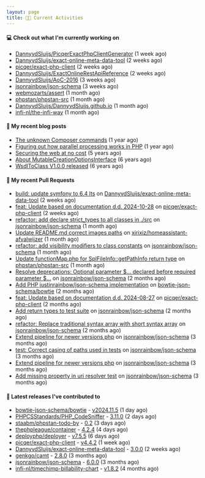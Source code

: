 ```yaml
---
layout: page
title: 👨‍💻 Current Activities
---
```


#### 💻 Check out what I'm currently working on

- [DannyvdSluijs/PicqerExactPhpClientGenerator](https://github.com/DannyvdSluijs/PicqerExactPhpClientGenerator) (1 week ago)
- [DannyvdSluijs/exact-online-meta-data-tool](https://github.com/DannyvdSluijs/exact-online-meta-data-tool) (2 weeks ago)
- [picqer/exact-php-client](https://github.com/picqer/exact-php-client) (2 weeks ago)
- [DannyvdSluijs/ExactOnlineRestApiReference](https://github.com/DannyvdSluijs/ExactOnlineRestApiReference) (2 weeks ago)
- [DannyvdSluijs/AoC-2016](https://github.com/DannyvdSluijs/AoC-2016) (3 weeks ago)
- [jsonrainbow/json-schema](https://github.com/jsonrainbow/json-schema) (3 weeks ago)
- [webmozarts/assert](https://github.com/webmozarts/assert) (1 month ago)
- [phpstan/phpstan-src](https://github.com/phpstan/phpstan-src) (1 month ago)
- [DannyvdSluijs/DannyvdSluijs.github.io](https://github.com/DannyvdSluijs/DannyvdSluijs.github.io) (1 month ago)
- [infi-nl/the-infi-way](https://github.com/infi-nl/the-infi-way) (1 month ago)


#### 📜 My recent blog posts

- [The unknown Composer commands](/2023/08/25/the-unknown-composer-commands.html) (1 year ago)
- [Figuring out how parallel processing works in PHP](/2023/06/21/figuring-out-how-parallel-processing-works-in-php.html) (1 year ago)
- [Securing the web at no cost](/2019/02/04/securing-the-web-at-no-cost.html) (5 years ago)
- [About MutableCreationOptionsInterface](/2018/10/15/about-mutable-creation-options-interface.html) (6 years ago)
- [WsdlToClass V1.0.0 released](/2018/01/11/wsdl-to-class-v1-0-0.html) (6 years ago)

#### 🔨 My recent Pull Requests

- [build: update symfony to 6.4 lts](https://github.com/DannyvdSluijs/exact-online-meta-data-tool/pull/213) on [DannyvdSluijs/exact-online-meta-data-tool](https://github.com/DannyvdSluijs/exact-online-meta-data-tool) (2 weeks ago)
- [feat: Update based on documentation d.d. 2024-10-28](https://github.com/picqer/exact-php-client/pull/661) on [picqer/exact-php-client](https://github.com/picqer/exact-php-client) (2 weeks ago)
- [refactor: add declare strict_types to all classes in ./src](https://github.com/jsonrainbow/json-schema/pull/758) on [jsonrainbow/json-schema](https://github.com/jsonrainbow/json-schema) (1 month ago)
- [Update README.md correct images paths](https://github.com/xirixiz/homeassistant-afvalwijzer/pull/320) on [xirixiz/homeassistant-afvalwijzer](https://github.com/xirixiz/homeassistant-afvalwijzer) (1 month ago)
- [refactor: add visibility modifiers to class constants](https://github.com/jsonrainbow/json-schema/pull/757) on [jsonrainbow/json-schema](https://github.com/jsonrainbow/json-schema) (1 month ago)
- [Update functionMap.php for SplFileInfo::getPathInfo return type](https://github.com/phpstan/phpstan-src/pull/3487) on [phpstan/phpstan-src](https://github.com/phpstan/phpstan-src) (1 month ago)
- [Resolve deprecations: Optional parameter $... declared before required parameter $...](https://github.com/jsonrainbow/json-schema/pull/752) on [jsonrainbow/json-schema](https://github.com/jsonrainbow/json-schema) (2 months ago)
- [Add PHP justinrainbow/json-schema implementation](https://github.com/bowtie-json-schema/bowtie/pull/1512) on [bowtie-json-schema/bowtie](https://github.com/bowtie-json-schema/bowtie) (2 months ago)
- [feat: Update based on documentation d.d. 2024-08-27](https://github.com/picqer/exact-php-client/pull/656) on [picqer/exact-php-client](https://github.com/picqer/exact-php-client) (2 months ago)
- [Add return types to test suite](https://github.com/jsonrainbow/json-schema/pull/748) on [jsonrainbow/json-schema](https://github.com/jsonrainbow/json-schema) (2 months ago)
- [refactor: Replace traditional syntax array with short syntax array](https://github.com/jsonrainbow/json-schema/pull/747) on [jsonrainbow/json-schema](https://github.com/jsonrainbow/json-schema) (2 months ago)
- [Extend pipeline for newer versions php](https://github.com/jsonrainbow/json-schema/pull/746) on [jsonrainbow/json-schema](https://github.com/jsonrainbow/json-schema) (3 months ago)
- [test: Correct casing of paths used in tests](https://github.com/jsonrainbow/json-schema/pull/745) on [jsonrainbow/json-schema](https://github.com/jsonrainbow/json-schema) (3 months ago)
- [Extend pipeline for newer versions php](https://github.com/jsonrainbow/json-schema/pull/744) on [jsonrainbow/json-schema](https://github.com/jsonrainbow/json-schema) (3 months ago)
- [Add missing property in uri resolver test](https://github.com/jsonrainbow/json-schema/pull/743) on [jsonrainbow/json-schema](https://github.com/jsonrainbow/json-schema) (3 months ago)


#### 🔭 Latest releases I've contributed to

- [bowtie-json-schema/bowtie](https://github.com/bowtie-json-schema/bowtie) - [v2024.11.5](https://github.com/bowtie-json-schema/bowtie/releases/tag/v2024.11.5) (1 day ago)
- [PHPCSStandards/PHP_CodeSniffer](https://github.com/PHPCSStandards/PHP_CodeSniffer) - [3.11.0](https://github.com/PHPCSStandards/PHP_CodeSniffer/releases/tag/3.11.0) (2 days ago)
- [staabm/phpstan-todo-by](https://github.com/staabm/phpstan-todo-by) - [0.2](https://github.com/staabm/phpstan-todo-by/releases/tag/0.2) (3 days ago)
- [thephpleague/container](https://github.com/thephpleague/container) - [4.2.4](https://github.com/thephpleague/container/releases/tag/4.2.4) (4 days ago)
- [deployphp/deployer](https://github.com/deployphp/deployer) - [v7.5.5](https://github.com/deployphp/deployer/releases/tag/v7.5.5) (6 days ago)
- [picqer/exact-php-client](https://github.com/picqer/exact-php-client) - [v4.4.2](https://github.com/picqer/exact-php-client/releases/tag/v4.4.2) (1 week ago)
- [DannyvdSluijs/exact-online-meta-data-tool](https://github.com/DannyvdSluijs/exact-online-meta-data-tool) - [3.0.0](https://github.com/DannyvdSluijs/exact-online-meta-data-tool/releases/tag/3.0.0) (2 weeks ago)
- [genkgo/camt](https://github.com/genkgo/camt) - [2.8.0](https://github.com/genkgo/camt/releases/tag/2.8.0) (3 months ago)
- [jsonrainbow/json-schema](https://github.com/jsonrainbow/json-schema) - [6.0.0](https://github.com/jsonrainbow/json-schema/releases/tag/6.0.0) (3 months ago)
- [infi-nl/timechimp-billability-chart](https://github.com/infi-nl/timechimp-billability-chart) - [v1.8.2](https://github.com/infi-nl/timechimp-billability-chart/releases/tag/v1.8.2) (4 months ago)